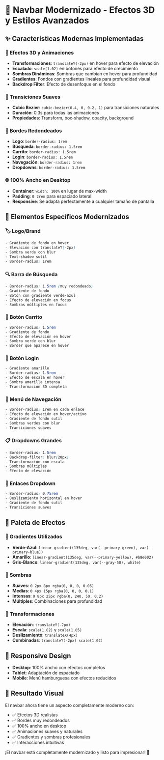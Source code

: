 # 🚀 Navbar Modernizado - Efectos 3D y Estilos Avanzados

## ✨ Características Modernas Implementadas

### 🎨 **Efectos 3D y Animaciones**
- **Transformaciones**: `translateY(-2px)` en hover para efecto de elevación
- **Escalado**: `scale(1.02)` en botones para efecto de crecimiento
- **Sombras Dinámicas**: Sombras que cambian en hover para profundidad
- **Gradientes**: Fondos con gradientes lineales para profundidad visual
- **Backdrop Filter**: Efecto de desenfoque en el fondo

### 🔄 **Transiciones Suaves**
- **Cubic Bezier**: `cubic-bezier(0.4, 0, 0.2, 1)` para transiciones naturales
- **Duración**: 0.3s para todas las animaciones
- **Propiedades**: Transform, box-shadow, opacity, background

### 📐 **Bordes Redondeados**
- **Logo**: `border-radius: 1rem`
- **Búsqueda**: `border-radius: 1.5rem`
- **Carrito**: `border-radius: 1.5rem`
- **Login**: `border-radius: 1.5rem`
- **Navegación**: `border-radius: 1rem`
- **Dropdowns**: `border-radius: 1.5rem`

### 🌐 **100% Ancho en Desktop**
- **Container**: `width: 100%` en lugar de max-width
- **Padding**: `0 2rem` para espaciado lateral
- **Responsive**: Se adapta perfectamente a cualquier tamaño de pantalla

## 🎯 **Elementos Específicos Modernizados**

### 🏷️ **Logo/Brand**
```css
- Gradiente de fondo en hover
- Elevación con translateY(-2px)
- Sombra verde con blur
- Text-shadow sutil
- Border-radius: 1rem
```

### 🔍 **Barra de Búsqueda**
```css
- Border-radius: 1.5rem (muy redondeado)
- Gradiente de fondo
- Botón con gradiente verde-azul
- Efecto de elevación en focus
- Sombras múltiples en focus
```

### 🛒 **Botón Carrito**
```css
- Border-radius: 1.5rem
- Gradiente de fondo
- Efecto de elevación en hover
- Sombra verde con blur
- Border que aparece en hover
```

### 🔐 **Botón Login**
```css
- Gradiente amarillo
- Border-radius: 1.5rem
- Efecto de escala en hover
- Sombra amarilla intensa
- Transformación 3D completa
```

### 🧭 **Menú de Navegación**
```css
- Border-radius: 1rem en cada enlace
- Efecto de elevación en hover/activo
- Gradiente de fondo sutil
- Sombras verdes con blur
- Transiciones suaves
```

### 📋 **Dropdowns Grandes**
```css
- Border-radius: 1.5rem
- Backdrop-filter: blur(20px)
- Transformación con escala
- Sombras múltiples
- Efecto de elevación
```

### 🔗 **Enlaces Dropdown**
```css
- Border-radius: 0.75rem
- Deslizamiento horizontal en hover
- Gradiente de fondo sutil
- Transiciones suaves
```

## 🎨 **Paleta de Efectos**

### 🌈 **Gradientes Utilizados**
- **Verde-Azul**: `linear-gradient(135deg, var(--primary-green), var(--primary-blue))`
- **Amarillo**: `linear-gradient(135deg, var(--primary-yellow), #b8e002)`
- **Gris-Blanco**: `linear-gradient(135deg, var(--gray-50), white)`

### 💫 **Sombras**
- **Suaves**: `0 2px 8px rgba(0, 0, 0, 0.05)`
- **Medias**: `0 4px 15px rgba(0, 0, 0, 0.1)`
- **Intensas**: `0 8px 25px rgba(0, 240, 50, 0.2)`
- **Múltiples**: Combinaciones para profundidad

### 🔄 **Transformaciones**
- **Elevación**: `translateY(-2px)`
- **Escala**: `scale(1.02)` y `scale(1.05)`
- **Deslizamiento**: `translateX(4px)`
- **Combinadas**: `translateY(-2px) scale(1.02)`

## 📱 **Responsive Design**
- **Desktop**: 100% ancho con efectos completos
- **Tablet**: Adaptación de espaciado
- **Mobile**: Menú hamburguesa con efectos reducidos

## 🚀 **Resultado Visual**
El navbar ahora tiene un aspecto completamente moderno con:
- ✅ Efectos 3D realistas
- ✅ Bordes muy redondeados
- ✅ 100% ancho en desktop
- ✅ Animaciones suaves y naturales
- ✅ Gradientes y sombras profesionales
- ✅ Interacciones intuitivas

¡El navbar está completamente modernizado y listo para impresionar! 🎉
